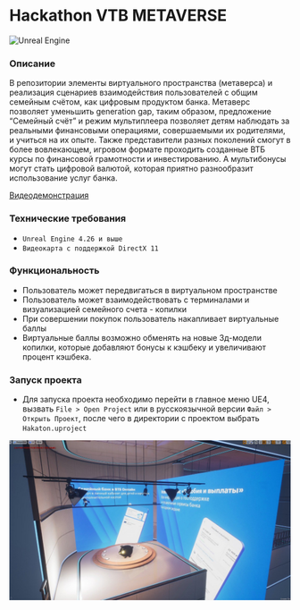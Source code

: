 #  Hackathon VTB METAVERSE


![Unreal Engine](https://img.shields.io/badge/unrealengine-%23313131.svg?style=for-the-badge&logo=unrealengine&logoColor=white)
### Описание

В репозитории элементы виртуального пространства (метаверса) и реализация сценариев взаимодействия пользователей с общим семейным счётом, как цифровым продуктом банка. Метаверс позволяет уменьшить generation gap, таким образом, предложение “Семейный счёт” и режим мультиплеера позволяет детям наблюдать за реальными финансовыми операциями, совершаемыми их родителями, и учиться на их опыте. Также представители разных поколений смогут в более вовлекающем, игровом формате проходить созданные ВТБ курсы по финансовой грамотности и инвестированию. А мультибонусы могут стать цифровой валютой, которая приятно разнообразит использование услуг банка.

[Видеодемонстрация](https://disk.yandex.ru/i/YKX2I7usrsJWUw)

### Технические требования
- `Unreal Engine 4.26 и выше`
- `Видеокарта с поддержкой DirectX 11`

### Функциональность

- Пользователь может передвигаться в виртуальном пространстве
- Пользователь может взаимодействовать с терминалами и визуализацией семейного счета - копилки
- При совершении покупок пользователь накапливает виртуальные баллы
- Виртуальные баллы возможно обменять на новые 3д-модели копилки, которые добавляют бонусы к кэшбеку и увеличивают процент кэшбека.


### Запуск проекта

- Для запуска проекта необходимо перейти в главное меню UE4, вызвать `File > Open Project` или в русскоязычной версии `Файл > Открыть Проект`, после чего в директории с проектом выбрать `Hakaton.uproject`


![Screenshot](Screenshot.png)
